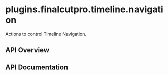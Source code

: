# plugins.finalcutpro.timeline.navigation

Actions to control Timeline Navigation.

## API Overview

## API Documentation

